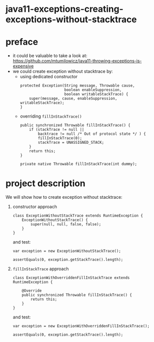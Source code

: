 # java11-exceptions-creating-exceptions-without-stacktrace

# preface
* it could be valuable to take a look at: https://github.com/mtumilowicz/java11-throwing-exceptions-is-expensive
* we could create exception without stacktrace by:
    * using dedicated constructor
        ```
        protected Exception(String message, Throwable cause,
                            boolean enableSuppression,
                            boolean writableStackTrace) {
            super(message, cause, enableSuppression, writableStackTrace);
        }
        ```
    * overriding `fillInStackTrace()`
        ```
        public synchronized Throwable fillInStackTrace() {
            if (stackTrace != null ||
                backtrace != null /* Out of protocol state */ ) {
                fillInStackTrace(0);
                stackTrace = UNASSIGNED_STACK;
            }
            return this;
        }
        
        private native Throwable fillInStackTrace(int dummy);
        ```
# project description
We will show how to create exception without stacktrace:
1. constructor approach
    ```
    class ExceptionWithoutStackTrace extends RuntimeException {
        ExceptionWithoutStackTrace() {
            super(null, null, false, false);
        }
    }
    ```
    and test:
    ```
    var exception = new ExceptionWithoutStackTrace();
    
    assertEquals(0, exception.getStackTrace().length);
    ```
1. `fillInStackTrace` approach
    ```
    class ExceptionWithOverriddenFillInStackTrace extends RuntimeException {
    
        @Override
        public synchronized Throwable fillInStackTrace() {
            return this;
        }
    }
    ```
    and test:
    ```
    var exception = new ExceptionWithOverriddenFillInStackTrace();
    
    assertEquals(0, exception.getStackTrace().length);
    ```